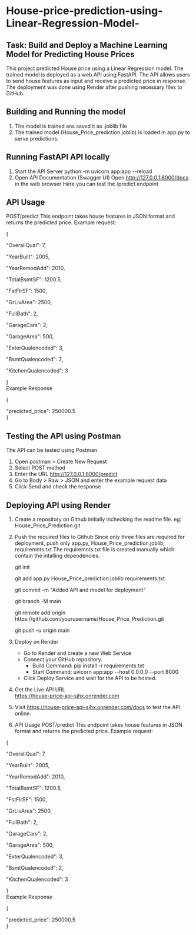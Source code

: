 # House-price-prediction-using-Linear-Regression-Model-
## Task:  Build and Deploy a Machine Learning Model for Predicting House Prices
This project predicted House price using a Linear Regression model. The trained model is deployed as a web API using FastAPI. The API allows users to send house features as input and receive a predicted price in response. The deployment was done using Render after pushing necessary files to GitHub.
## Building and Running the model
1. The model is trained ans saved it as .joblib file
2. The trained model (House_Price_prediction.joblib) is loaded in app.py to serve predictions.

## Running FastAPI API locally
1. Start the API Server
   python -m uvicorn app:app --reload
2. Open API Documentation (Swagger UI)
   Open http://127.0.0.1:8000/docs in the web browser
   Here you can test the /predict endpoint
## API Usage
POST/predict
This endpoint takes house features in JSON format and returns the predicted price.
Example request:
 <p>{<br>
    <p>"OverallQual": 7, <br>
   <p> "YearBuilt": 2005, <br>
    <p>"YearRemodAdd": 2010, <br>
    <p>"TotalBsmtSF": 1200.5, <br>
   <p> "FstFlrSF": 1500, <br>
   <p> "GrLivArea": 2500, <br>
   <p> "FullBath": 2, <br>
    <p>"GarageCars": 2, <br>
   <p> "GarageArea": 500, <br>
   <p> "ExterQualencoded": 3, <br>
   <p> "BsmtQualencoded": 2, <br>
   <p> "KitchenQualencoded": 3 <br>
  <p>} <br>
Example Response<br>
 <p>{<br>
    <p> "predicted_price": 250000.5 <br>
} <br>

## Testing the API using Postman
The API can be tested using Postman
1. Open postman > Create New Request
2. Select POST method
3. Enter the URL http://127.0.0.1:8000/predict
4. Go to Body > Raw > JSON and enter the example request data
5. Click Send and check the response

## Deploying API using Render
1. Create a repository on Github initially inchecking the readme file. 
   eg: House_Price_Prediction.git
2. Push the required files to Github
   Since only three files are required for deployment, push only app.py, House_Price_prediction.joblib, requiremnts.txt
   The requiremnts.txt file is created manually which contain the intalling dependencies.
   <p>git init<br>  
   <p> git add app.py House_Price_prediction.joblib requirements.txt <br>
   <p>git commit -m "Added API and model for deployment"  <br>
   <p> git branch -M main  <br>
   <p> git remote add origin https://github.com/yourusername/House_Price_Prediction.git  <br>
   <p> git push -u origin main  <br>

3. Deploy on Render
   * Go to Render and create a new Web Service
   * Connect your GitHub repository.
      * Build Command: pip install -r requirements.txt
      * Start Command: uvicorn app:app --host 0.0.0.0 --port 8000
   * Click Deploy Service and wait for the API to be hosted.
4. Get the Live API URL <br>
 https://house-price-api-sjhx.onrender.com
5. Visit  https://house-price-api-sjhx.onrender.com/docs to test the API online.
6. API Usage
POST/predict
   This endpoint takes house features in JSON format and returns the predicted price.
   Example request:
 <p>{<br>
    <p>"OverallQual": 7, <br>
   <p> "YearBuilt": 2005, <br>
    <p>"YearRemodAdd": 2010, <br>
    <p>"TotalBsmtSF": 1200.5, <br>
   <p> "FstFlrSF": 1500, <br>
   <p> "GrLivArea": 2500, <br>
   <p> "FullBath": 2, <br>
    <p>"GarageCars": 2, <br>
   <p> "GarageArea": 500, <br>
   <p> "ExterQualencoded": 3, <br>
   <p> "BsmtQualencoded": 2, <br>
   <p> "KitchenQualencoded": 3 <br>
  <p>} <br>
Example Response<br>
 <p>{<br>
    <p> "predicted_price": 250000.5 <br>
} <br>
   
   
     
   
